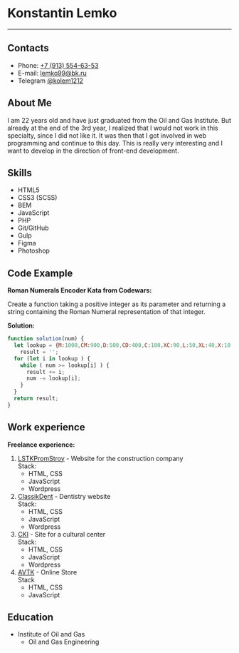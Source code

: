 # Konstantin Lemko

---

## Contacts

* Phone: [+7 (913) 554-63-53](tel:+79135546353)
* E-mail: [lemko99@bk.ru](mailto:lemko99@bk.ru)
* Telegram [@kolem1212](https://t.me/kolem1212)

## About Me

I am 22 years old and have just graduated from the Oil and Gas Institute. But already at the end of the 3rd year, I realized that I would not work in this specialty, since I did not like it. It was then that I got involved in web programming and continue to this day. This is really very interesting and I want to develop in the direction of front-end development.

## Skills

* HTML5
* CSS3 (SCSS)
* BEM
* JavaScript
* PHP
* Git/GitHub
* Gulp
* Figma
* Photoshop

## Code Example

**Roman Numerals Encoder Kata from Codewars:**

Create a function taking a positive integer as its parameter and returning a string containing the Roman Numeral representation of that integer.

**Solution:**

```javascript
function solution(num) {
  let lookup = {M:1000,CM:900,D:500,CD:400,C:100,XC:90,L:50,XL:40,X:10,IX:9,V:5,IV:4,I:1},
    result = '';
  for (let i in lookup ) {
    while ( num >= lookup[i] ) {
      result += i;
      num -= lookup[i];
    }
  }
  return result;
}
```

## Work experience

**Freelance experience:**
1. [LSTKPromStroy](https://lstkpromstroy.ru/) - Website for the construction company \
    Stack:
    * HTML, CSS
    * JavaScript
    * Wordpress 
2. [ClassikDent](https://classikdent.ru/) - Dentistry website \
    Stack:
    * HTML, CSS
    * JavaScript
    * Wordpress
3. [CKI](http://polzunova.vtkteam.ru/) - Site for a cultural center \
    Stack:
    * HTML, CSS
    * JavaScript
    * Wordpress
4. [AVTK](http://tensib.beget.tech/avtk/) - Online Store \
    Stack
    * HTML, CSS
    * JavaScript

## Education

* Institute of Oil and Gas
    * Oil and Gas Engineering

